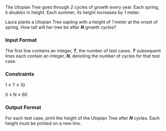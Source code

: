 The Utopian Tree goes through *2* cycles of growth every year. Each spring, it *doubles* in height. Each summer, its height increases by *1* meter.

Laura plants a Utopian Tree sapling with a height of *1* meter at the onset of spring. How tall will her tree be after ***N*** growth cycles?

### Input Format

The first line contains an integer, ***T***, the number of test cases. 
***T*** subsequent lines each contain an integer, ***N***, denoting the number of cycles for that test case.

### Constraints 

1 ≤ T ≤ 10

0 ≤ N ≤ 60

### Output Format

For each test case, print the height of the Utopian Tree after ***N*** cycles. Each height must be printed on a new line.
